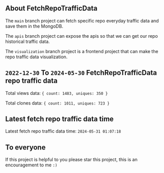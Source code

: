 ## About FetchRepoTrafficData

The `main` branch project can fetch specific repo everyday traffic data and save them in the MongoDB.

The `apis` branch project can expose the apis so that we can get our repo historical traffic data.

The `visualization` branch project is a frontend project that can make the repo traffic data visualization.

## `2022-12-30` To `2024-05-30` FetchRepoTrafficData repo traffic data

Total views data: `{ count: 1483, uniques: 350 }`

Total clones data: `{ count: 1011, uniques: 723 }`

## Latest fetch repo traffic data time

Latest fetch repo traffic data time: `2024-05-31 01:07:18`

## To everyone

If this project is helpful to you please star this project, this is an encouragement to me `:)`



